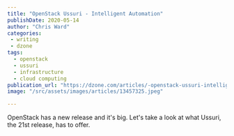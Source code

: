```yaml
---
title: "OpenStack Ussuri - Intelligent Automation"
publishDate: 2020-05-14
author: "Chris Ward"
categories:
 - writing
 - dzone
tags:
  - openstack
  - ussuri
  - infrastructure
  - cloud computing
publication_url: "https://dzone.com/articles/-openstack-ussuri-intelligent-automation"
image: "/src/assets/images/articles/13457325.jpeg"

---
```

OpenStack has a new release and it's big. Let's take a look at what Ussuri, the 21st release, has to offer.

